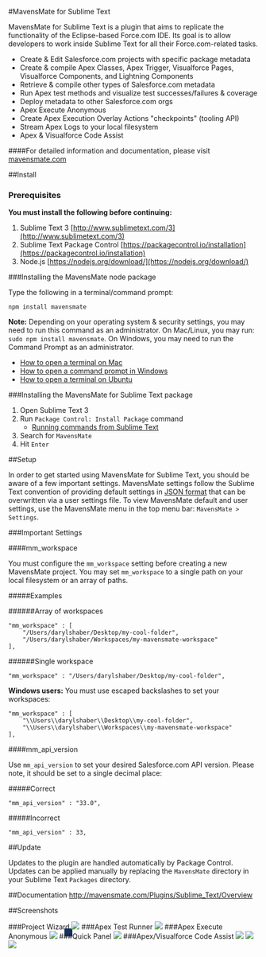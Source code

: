 #MavensMate for Sublime Text

MavensMate for Sublime Text is a plugin that aims to replicate the functionality of the Eclipse-based Force.com IDE. Its goal is to allow developers to work inside Sublime Text for all their Force.com-related tasks.

* Create & Edit Salesforce.com projects with specific package metadata
* Create & compile Apex Classes, Apex Trigger, Visualforce Pages, Visualforce Components, and Lightning Components
* Retrieve & compile other types of Salesforce.com metadata
* Run Apex test methods and visualize test successes/failures & coverage
* Deploy metadata to other Salesforce.com orgs
* Apex Execute Anonymous
* Create Apex Execution Overlay Actions "checkpoints" (tooling API)
* Stream Apex Logs to your local filesystem
* Apex & Visualforce Code Assist

####For detailed information and documentation, please visit [mavensmate.com][mmcom]

##Install

### Prerequisites 

**You must install the following before continuing:**

1. Sublime Text 3 [http://www.sublimetext.com/3](http://www.sublimetext.com/3)
2. Sublime Text Package Control [https://packagecontrol.io/installation](https://packagecontrol.io/installation)
3. Node.js [https://nodejs.org/download/](https://nodejs.org/download/)

###Installing the MavensMate node package

Type the following in a terminal/command prompt:

```
npm install mavensmate
```

**Note:** Depending on your operating system & security settings, you may need to run this command as an administrator. On Mac/Linux, you may run: `sudo npm install mavensmate`. On Windows, you may need to run the Command Prompt as an administrator.

- [How to open a terminal on Mac](http://blog.teamtreehouse.com/introduction-to-the-mac-os-x-command-line)
- [How to open a command prompt in Windows](http://windows.microsoft.com/en-us/windows-vista/open-a-command-prompt-window)
- [How to open a terminal on Ubuntu](https://help.ubuntu.com/community/UsingTheTerminal)


###Installing the MavensMate for Sublime Text package

1. Open Sublime Text 3
2. Run `Package Control: Install Package` command
	- [Running commands from Sublime Text](http://docs.sublimetext.info/en/latest/extensibility/command_palette.html)
3. Search for `MavensMate`
4. Hit `Enter`

##Setup

In order to get started using MavensMate for Sublime Text, you should be aware of a few important settings. MavensMate settings follow the Sublime Text convention of providing default settings in [JSON format](https://en.wikipedia.org/wiki/JSON) that can be overwritten via a user settings file. To view MavensMate default and user settings, use the MavensMate menu in the top menu bar: `MavensMate > Settings`.

###Important Settings

####mm_workspace

You must configure the `mm_workspace` setting before creating a new MavensMate project. You may set `mm_workspace` to a single path on your local filesystem or an array of paths.

#####Examples

######Array of workspaces

```
"mm_workspace" : [
	"/Users/darylshaber/Desktop/my-cool-folder",
	"/Users/darylshaber/Workspaces/my-mavensmate-workspace"
],
```

######Single workspace

```
"mm_workspace" : "/Users/darylshaber/Desktop/my-cool-folder",
```

**Windows users:** You must use escaped backslashes to set your workspaces:

```
"mm_workspace" : [
	"\\Users\\darylshaber\\Desktop\\my-cool-folder",
	"\\Users\\darylshaber\\Workspaces\\my-mavensmate-workspace"
],
```

####mm_api_version

Use `mm_api_version` to set your desired Salesforce.com API version. Please note, it should be set to a single decimal place:

#####Correct

```
"mm_api_version" : "33.0",
```

#####Incorrect

```
"mm_api_version" : 33,
```

##Update

Updates to the plugin are handled automatically by Package Control. Updates can be applied manually by replacing the `MavensMate` directory in your Sublime Text `Packages` directory.

##Documentation
<a href="MavensMate for Sublime Text Documentation">http://mavensmate.com/Plugins/Sublime_Text/Overview</a>

##Screenshots

###Project Wizard
<img src="http://cdn.mavensconsulting.com/mavensmate/img/new-project.png" style="box-shadow:-14px 14px 0 0 #16325c"/>
###Apex Test Runner
<img src="http://cdn.mavensconsulting.com/mavensmate/img/tests.png"/>
###Apex Execute Anonymous
<img src="http://cdn.mavensconsulting.com/mavensmate/img/execute-apex.png"/>
###Quick Panel
<img src="http://wearemavens.com/images/mm/panel.png"/>
###Apex/Visualforce Code Assist
<img src="http://cdn.mavensconsulting.com/mavensmate/img/apex2.png"/>
<img src="http://cdn.mavensconsulting.com/mavensmate/img/vf1.png"/>
<img src="http://cdn.mavensconsulting.com/mavensmate/img/vf2.png"/>

[mmcom]: http://mavensmate.com/?utm_source=github&utm_medium=st-plugin&utm_campaign=st
